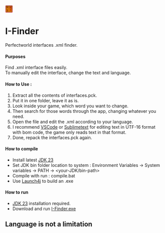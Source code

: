 <picture>
  <img src="./res/icon.png" width="5%">
</picture>

# I-Finder
Perfectworld interfaces .xml finder.

#### Purposes
Find .xml interface files easily.<br>
To manually edit the interface, change the text and language.

#### How to Use : 
1. Extract all the contents of interfaces.pck.
2. Put it in one folder, leave it as is.
3. Look inside your game, which word you want to change.
4. Then search for those words through the app, changing whatever you need.
5. Open the file and edit the .xml according to your language.
6. I recommend [VSCode](https://code.visualstudio.com/) or [Sublimetext](https://www.sublimetext.com/download) for editing text in UTF-16 format with bom code, the game only reads text in that format.
7. Done, repack the interfaces.pck again.

#### How to compile
* Install latest [JDK 23](https://www.oracle.com/id/java/technologies/downloads/) 
* Set JDK bin folder location to system : Environment Variables -> System variables -> PATH -> <your-JDK/bin-path>
* Compile with run : compile.bat
* Use [Launch4j](https://sourceforge.net/projects/launch4j/files/launch4j-3/3.50/) to build an .exe

#### How to run
* [JDK 23](https://www.oracle.com/id/java/technologies/downloads/) installation required.
* Download and run [I-Finder.exe](https://github.com/AReD-Soft/I-Finder/releases/download/I-Finder/I-Finder.exe)
  
## Language is not a limitation
